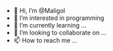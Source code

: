 - 👋 Hi, I’m @Maligol
- 👀 I’m interested in programming
- 🌱 I’m currently learning ...
- 💞️ I’m looking to collaborate on ...
- 📫 How to reach me ...

<!---
Maligol/Maligol is a ✨ special ✨ repository because its `README.md` (this file) appears on your GitHub profile.
You can click the Preview link to take a look at your changes.
--->
